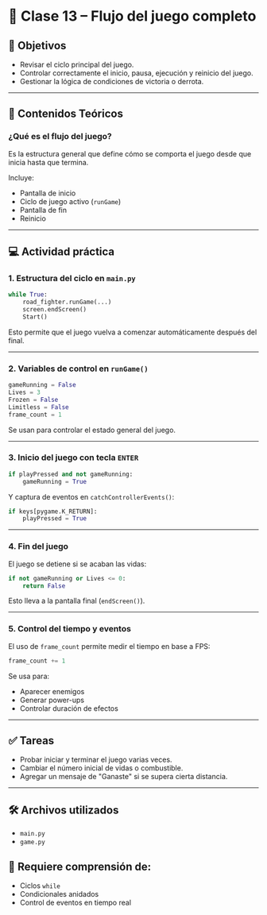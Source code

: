 
# 📘 Clase 13 – Flujo del juego completo

## 🎯 Objetivos
- Revisar el ciclo principal del juego.
- Controlar correctamente el inicio, pausa, ejecución y reinicio del juego.
- Gestionar la lógica de condiciones de victoria o derrota.

---

## 🧠 Contenidos Teóricos

### ¿Qué es el flujo del juego?
Es la estructura general que define cómo se comporta el juego desde que inicia hasta que termina.

Incluye:
- Pantalla de inicio
- Ciclo de juego activo (`runGame`)
- Pantalla de fin
- Reinicio

---

## 💻 Actividad práctica

### 1. Estructura del ciclo en `main.py`

```python
while True:
    road_fighter.runGame(...)
    screen.endScreen()
    Start()
```

Esto permite que el juego vuelva a comenzar automáticamente después del final.

---

### 2. Variables de control en `runGame()`

```python
gameRunning = False
Lives = 3
Frozen = False
Limitless = False
frame_count = 1
```

Se usan para controlar el estado general del juego.

---

### 3. Inicio del juego con tecla `ENTER`

```python
if playPressed and not gameRunning:
    gameRunning = True
```

Y captura de eventos en `catchControllerEvents()`:

```python
if keys[pygame.K_RETURN]:
    playPressed = True
```

---

### 4. Fin del juego

El juego se detiene si se acaban las vidas:

```python
if not gameRunning or Lives <= 0:
    return False
```

Esto lleva a la pantalla final (`endScreen()`).

---

### 5. Control del tiempo y eventos

El uso de `frame_count` permite medir el tiempo en base a FPS:

```python
frame_count += 1
```

Se usa para:
- Aparecer enemigos
- Generar power-ups
- Controlar duración de efectos

---

## ✅ Tareas

- Probar iniciar y terminar el juego varias veces.
- Cambiar el número inicial de vidas o combustible.
- Agregar un mensaje de "Ganaste" si se supera cierta distancia.

---

## 🛠 Archivos utilizados
- `main.py`
- `game.py`

## 🧩 Requiere comprensión de:
- Ciclos `while`
- Condicionales anidados
- Control de eventos en tiempo real
